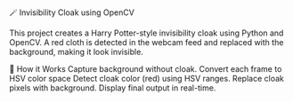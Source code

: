 🪄 Invisibility Cloak using OpenCV

This project creates a Harry Potter-style invisibility cloak using Python and OpenCV. A red cloth is detected in the webcam feed and replaced with the background, making it look invisible.

🚀 How it Works Capture background without cloak. Convert each frame to HSV color space Detect cloak color (red) using HSV ranges. Replace cloak pixels with background. Display final output in real-time.
